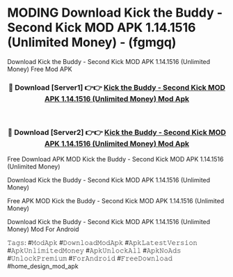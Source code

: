 # MODING Download Kick the Buddy - Second Kick MOD APK 1.14.1516 (Unlimited Money) - (fgmgq)
Download Kick the Buddy - Second Kick MOD APK 1.14.1516 (Unlimited Money) Free Mod APK

<div align="center">
<h3>🔴 Download [Server1] 👉👉 <a href="https://apk-comot.site?title=Kick_the_Buddy_-_Second_Kick_MOD_APK_1.14.1516_(Unlimited_Money)">Kick the Buddy - Second Kick MOD APK 1.14.1516 (Unlimited Money) Mod Apk</a></h3><br>

<h3>🔴 Download [Server2] 👉👉 <a href="https://apk-comot.site?title=Kick_the_Buddy_-_Second_Kick_MOD_APK_1.14.1516_(Unlimited_Money)">Kick the Buddy - Second Kick MOD APK 1.14.1516 (Unlimited Money) Mod Apk</a></h3>
</div>


Free Download APK MOD Kick the Buddy - Second Kick MOD APK 1.14.1516 (Unlimited Money)

Download Kick the Buddy - Second Kick MOD APK 1.14.1516 (Unlimited Money) 

Free APK MOD Kick the Buddy - Second Kick MOD APK 1.14.1516 (Unlimited Money) 

Download Kick the Buddy - Second Kick MOD APK 1.14.1516 (Unlimited Money) Mod For Android

𝚃𝚊𝚐𝚜: #𝙼𝚘𝚍𝙰𝚙𝚔 #𝙳𝚘𝚠𝚗𝚕𝚘𝚊𝚍𝙼𝚘𝚍𝙰𝚙𝚔 #𝙰𝚙𝚔𝙻𝚊𝚝𝚎𝚜𝚝𝚅𝚎𝚛𝚜𝚒𝚘𝚗 #𝙰𝚙𝚔𝚄𝚗𝚕𝚒𝚖𝚒𝚝𝚎𝚍𝙼𝚘𝚗𝚎𝚢 #𝙰𝚙𝚔𝚄𝚗𝚕𝚘𝚌𝚔𝙰𝚕𝚕 #𝙰𝚙𝚔𝙽𝚘𝙰𝚍𝚜 #𝚄𝚗𝚕𝚘𝚌𝚔𝙿𝚛𝚎𝚖𝚒𝚞𝚖 #𝙵𝚘𝚛𝙰𝚗𝚍𝚛𝚘𝚒𝚍 #𝙵𝚛𝚎𝚎𝙳𝚘𝚠𝚗𝚕𝚘𝚊𝚍 #home_design_mod_apk